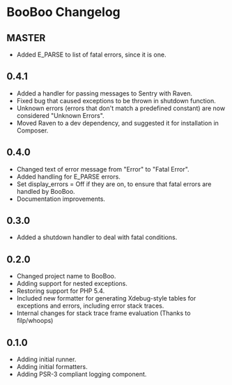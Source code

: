 # BooBoo Changelog

## MASTER
* Added E_PARSE to list of fatal errors, since it is one.

## 0.4.1
* Added a handler for passing messages to Sentry with Raven.
* Fixed bug that caused exceptions to be thrown in shutdown function.
* Unknown errors (errors that don't match a predefined constant) are now considered "Unknown Errors".
* Moved Raven to a dev dependency, and suggested it for installation in Composer.

## 0.4.0
* Changed text of error message from "Error" to "Fatal Error".
* Added handling for E_PARSE errors.
* Set display_errors = Off if they are on, to ensure that fatal errors are handled by BooBoo.
* Documentation improvements.

## 0.3.0
* Added a shutdown handler to deal with fatal conditions.

## 0.2.0

* Changed project name to BooBoo.
* Adding support for nested exceptions.
* Restoring support for PHP 5.4.
* Included new formatter for generating Xdebug-style tables for exceptions and errors, including error stack traces.
* Internal changes for stack trace frame evaluation (Thanks to filp/whoops)

## 0.1.0

* Adding initial runner.
* Adding initial formatters.
* Adding PSR-3 compliant logging component.